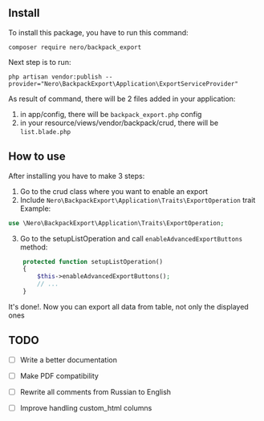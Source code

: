 ## Install

To install this package, you have to run this command:

```
composer require nero/backpack_export
```

Next step is to run:

```
php artisan vendor:publish --provider="Nero\BackpackExport\Application\ExportServiceProvider"
```

As result of command, there will be 2 files added in your application:

1. in app/config, there will be `backpack_export.php` config
2. in your resource/views/vendor/backpack/crud, there will be `list.blade.php`

## How to use

After installing you have to make 3 steps:

1. Go to the crud class where you want to enable an export
2. Include `Nero\BackpackExport\Application\Traits\ExportOperation` trait
   Example:

```php
use \Nero\BackpackExport\Application\Traits\ExportOperation;
```

3. Go to the setupListOperation and call `enableAdvancedExportButtons` method:

```php
    protected function setupListOperation()
    {
        $this->enableAdvancedExportButtons();
        // ...
    }
```

It's done!. Now you can export all data from table, not only the displayed ones


## TODO

- [ ] Write a better documentation
- [ ] Make PDF compatibility
- [ ] Rewrite all comments from Russian to English
- [ ] Improve handling custom_html columns

